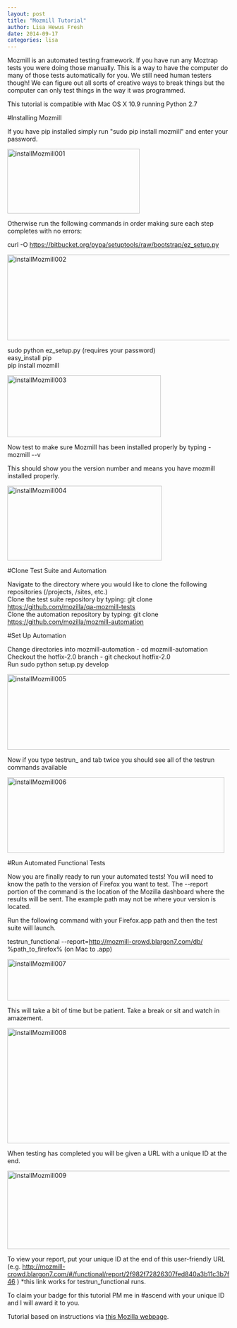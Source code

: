 ```yaml
---
layout: post
title: "Mozmill Tutorial"
author: Lisa Hewus Fresh
date: 2014-09-17
categories: lisa
---
```

Mozmill is an automated testing framework. If you have run any Moztrap tests you were doing those manually. This is a way to have the computer do many of those tests automatically for you. We still need human testers though! We can figure out all sorts of creative ways to break things but the computer can only test things in the way it was programmed.

This tutorial is compatible with Mac OS X 10.9 running Python 2.7

#Installing Mozmill

If you have pip installed simply run "sudo pip install mozmill" and enter your password.

<a href="http://lisa.hewus.com/wp-content/uploads/2014/09/installMozmill001.png"><img class="alignleft size-medium wp-image-140" src="http://lisa.hewus.com/wp-content/uploads/2014/09/installMozmill001-300x146.png" alt="installMozmill001" width="300" height="146" /></a>


Otherwise run the following commands in order making sure each step completes with no errors:

curl -O https://bitbucket.org/pypa/setuptools/raw/bootstrap/ez_setup.py

<a href="http://lisa.hewus.com/wp-content/uploads/2014/09/installMozmill002.png"><img class="alignleft wp-image-141 " src="http://lisa.hewus.com/wp-content/uploads/2014/09/installMozmill002.png" alt="installMozmill002" width="583" height="194" /></a>


sudo python ez_setup.py (requires your password)  
easy_install pip  
pip install mozmill

<a href="http://lisa.hewus.com/wp-content/uploads/2014/09/installMozmill0031.png"><img class="alignleft size-full wp-image-143" src="http://lisa.hewus.com/wp-content/uploads/2014/09/installMozmill0031.png" alt="installMozmill003" width="348" height="140" /></a>


Now test to make sure Mozmill has been installed properly by typing - mozmill --v

This should show you the version number and means you have mozmill installed properly.

<a href="http://lisa.hewus.com/wp-content/uploads/2014/09/installMozmill004.png"><img class="alignleft size-full wp-image-144" src="http://lisa.hewus.com/wp-content/uploads/2014/09/installMozmill004.png" alt="installMozmill004" width="350" height="169" /></a>


#Clone Test Suite and Automation

Navigate to the directory where you would like to clone the following repositories (/projects, /sites, etc.)  
Clone the test suite repository by typing: git clone https://github.com/mozilla/qa-mozmill-tests  
Clone the automation repository by typing: git clone https://github.com/mozilla/mozmill-automation  

#Set Up Automation

Change directories into mozmill-automation - cd mozmill-automation  
Checkout the hotfix-2.0 branch - git checkout hotfix-2.0  
Run sudo python setup.py develop  
  
<a href="http://lisa.hewus.com/wp-content/uploads/2014/09/installMozmill0051.png"><img class="alignleft size-full wp-image-147" src="http://lisa.hewus.com/wp-content/uploads/2014/09/installMozmill0051.png" alt="installMozmill005" width="553" height="171" /></a>

Now if you type testrun_ and tab twice you should see all of the testrun commands available  

<a href="http://lisa.hewus.com/wp-content/uploads/2014/09/installMozmill006.png"><img class="alignleft size-full wp-image-148" src="http://lisa.hewus.com/wp-content/uploads/2014/09/installMozmill006.png" alt="installMozmill006" width="492" height="171" /></a>

#Run Automated Functional Tests

Now you are finally ready to run your automated tests! You will need to know the path to the version of Firefox you want to test. The --report portion of the command is the location of the Mozilla dashboard where the results will be sent. The example path may not be where your version is located.  

Run the following command with your Firefox.app path and then the test suite will launch.  

testrun_functional --report=http://mozmill-crowd.blargon7.com/db/ %path_to_firefox% (on Mac to .app)

<a href="http://lisa.hewus.com/wp-content/uploads/2014/09/installMozmill007.png"><img class="alignleft size-full wp-image-149" src="http://lisa.hewus.com/wp-content/uploads/2014/09/installMozmill007.png" alt="installMozmill007" width="994" height="94" /></a>

This will take a bit of time but be patient. Take a break or sit and watch in amazement.  

<a href="http://lisa.hewus.com/wp-content/uploads/2014/09/installMozmill008.png"><img class="alignleft size-full wp-image-152" src="http://lisa.hewus.com/wp-content/uploads/2014/09/installMozmill008.png" alt="installMozmill008" width="982" height="261" /></a>

When testing has completed you will be given a URL with a unique ID at the end.  

<a href="http://lisa.hewus.com/wp-content/uploads/2014/09/installMozmill0091.png"><img class="alignleft size-full wp-image-151" src="http://lisa.hewus.com/wp-content/uploads/2014/09/installMozmill0091.png" alt="installMozmill009" width="872" height="177" /></a>


To view your report, put your unique ID at the end of this user-friendly URL (e.g. http://mozmill-crowd.blargon7.com/#/functional/report/2f982f72826307fed840a3b11c3b7f46 ) *this link works for testrun_functional runs.  

To claim your  badge for this tutorial PM me in #ascend with your unique ID and I will award it to you.

Tutorial based on instructions via <a href="https://developer.mozilla.org/en-US/docs/Mozilla/QA/Mozmill_tests" target="_blank">this Mozilla webpage</a>.
